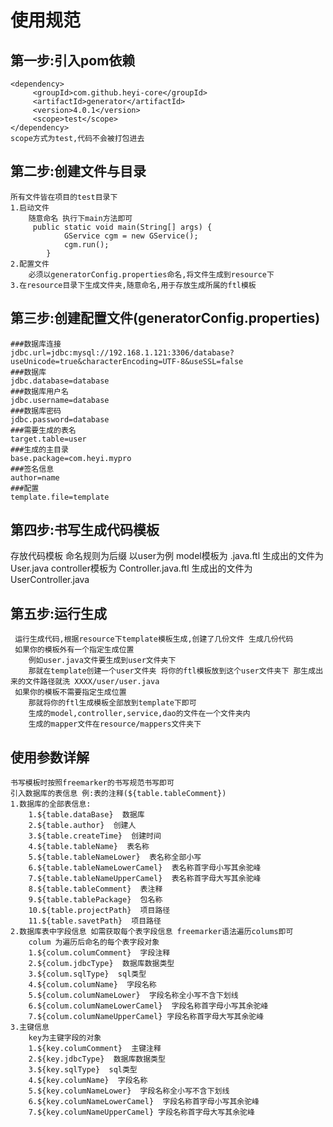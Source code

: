 # 使用规范
## 第一步:引入pom依赖
    <dependency>
         <groupId>com.github.heyi-core</groupId>
         <artifactId>generator</artifactId>
         <version>4.0.1</version>
         <scope>test</scope>
    </dependency>
    scope方式为test,代码不会被打包进去
## 第二步:创建文件与目录
    所有文件皆在项目的test目录下
    1.启动文件 
        随意命名 执行下main方法即可
         public static void main(String[] args) {
                GService cgm = new GService();
                cgm.run();
            }
    2.配置文件
        必须以generatorConfig.properties命名,将文件生成到resource下
    3.在resource目录下生成文件夹,随意命名,用于存放生成所属的ftl模板
## 第三步:创建配置文件(generatorConfig.properties)
    ###数据库连接
    jdbc.url=jdbc:mysql://192.168.1.121:3306/database?useUnicode=true&characterEncoding=UTF-8&useSSL=false
    ###数据库
    jdbc.database=database
    ###数据库用户名
    jdbc.username=database
    ###数据库密码
    jdbc.password=database
    ###需要生成的表名
    target.table=user
    ###生成的主目录
    base.package=com.heyi.mypro
    ###签名信息
    author=name
    ###配置
    template.file=template
                    
## 第四步:书写生成代码模板 
   存放代码模板 
    命名规则为后缀 以user为例 model模板为 .java.ftl  生成出的文件为 User.java 
                    controller模板为 Controller.java.ftl 生成出的文件为 UserController.java               
## 第五步:运行生成 
     运行生成代码,根据resource下template模板生成,创建了几份文件 生成几份代码
     如果你的模板外有一个指定生成位置 
        例如user.java文件要生成到user文件夹下 
        那就在template创建一个user文件夹 将你的ftl模板放到这个user文件夹下 那生成出来的文件路径就洗 XXXX/user/user.java 
     如果你的模板不需要指定生成位置
        那就将你的ftl生成模板全部放到template下即可
        生成的model,controller,service,dao的文件在一个文件夹内
        生成的mapper文件在resource/mappers文件夹下
## 使用参数详解
    书写模板时按照freemarker的书写规范书写即可   
    引入数据库的表信息 例:表的注释(${table.tableComment})  
    1.数据库的全部表信息:  
        1.${table.dataBase}  数据库
        2.${table.author}  创建人
        3.${table.createTime}  创建时间
        4.${table.tableName}  表名称
        5.${table.tableNameLower}  表名称全部小写
        6.${table.tableNameLowerCamel}  表名称首字母小写其余驼峰
        7.${table.tableNameUpperCamel}  表名称首字母大写其余驼峰
        8.${table.tableComment}  表注释
        9.${table.tablePackage}  包名称
        10.${table.projectPath}  项目路径
        11.${table.savetPath}  项目路径
    2.数据库表中字段信息 如需获取每个表字段信息 freemarker语法遍历colums即可  
        colum 为遍历后命名的每个表字段对象  
        1.${colum.columComment}  字段注释
        2.${colum.jdbcType}  数据库数据类型
        3.${colum.sqlType}  sql类型
        4.${colum.columName}  字段名称
        5.${colum.columNameLower}  字段名称全小写不含下划线
        6.${colum.columNameLowerCamel}  字段名称首字母小写其余驼峰
        7.${colum.columNameUpperCamel} 字段名称首字母大写其余驼峰
    3.主键信息
        key为主键字段的对象
        1.${key.columComment}  主键注释
        2.${key.jdbcType}  数据库数据类型
        3.${key.sqlType}  sql类型
        4.${key.columName}  字段名称
        5.${key.columNameLower}  字段名称全小写不含下划线
        6.${key.columNameLowerCamel}  字段名称首字母小写其余驼峰
        7.${key.columNameUpperCamel} 字段名称首字母大写其余驼峰
